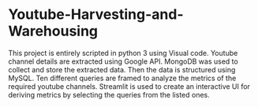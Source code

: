 # Youtube-Harvesting-and-Warehousing
This project is entirely scripted in python 3 using Visual code. Youtube channel details are extracted using Google API. MongoDB was used to collect and store the extracted data. Then the data is structured using MySQL. Ten different queries are framed to analyze the metrics of the required youtube channels.
Streamlit is used to create an interactive UI for deriving metrics by selecting the queries from the listed ones.
